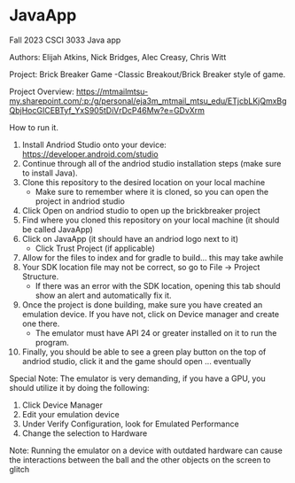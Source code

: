 # JavaApp
Fall 2023 CSCI 3033 Java app

Authors:
Elijah Atkins,
Nick Bridges,
Alec Creasy,
Chris Witt

Project: Brick Breaker Game
-Classic Breakout/Brick Breaker style of game.

Project Overview: https://mtmailmtsu-my.sharepoint.com/:p:/g/personal/eja3m_mtmail_mtsu_edu/ETjcbLKjQmxBgQbjHocGICEBTyf_YxS905tDiVrDcP46Mw?e=GDvXrm

How to run it. 
1. Install Andriod Studio onto your device: https://developer.android.com/studio
2. Continue through all of the andriod studio installation steps (make sure to install Java). 
3. Clone this repository to the desired location on your local machine
   - Make sure to remember where it is cloned, so you can open the project in andriod studio
4. Click Open on andriod studio to open up the brickbreaker project
5. Find where you cloned this repository on your local machine (it should be called JavaApp)
6. Click on JavaApp (it should have an andriod logo next to it)
   - Click Trust Project (if applicable)
7. Allow for the files to index and for gradle to build... this may take awhile
8. Your SDK location file may not be correct, so go to File -> Project Structure.
   - If there was an error with the SDK location, opening this tab should show an alert and automatically fix it.
9. Once the project is done building, make sure you have created an emulation device. If you have not, click on Device manager and create one there.
   - The emulator must have API 24 or greater installed on it to run the program.  
10. Finally, you should be able to see a green play button on the top of andriod studio, click it and the game should open ... eventually

Special Note: The emulator is very demanding, if you have a GPU, you should utilize it by doing the following:
1. Click Device Manager
2. Edit your emulation device
3. Under Verify Configuration, look for Emulated Performance
4. Change the selection to Hardware

Note: Running the emulator on a device with outdated hardware can cause the interactions between the ball and the other objects on the screen to glitch
